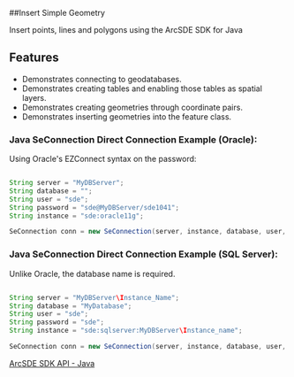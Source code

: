 ##Insert Simple Geometry

Insert points, lines and polygons using the ArcSDE SDK for Java

## Features

* Demonstrates connecting to geodatabases.
* Demonstrates creating tables and enabling those tables as spatial layers.
* Demonstrates creating geometries through coordinate pairs.
* Demonstrates inserting geometries into the feature class.

### Java SeConnection Direct Connection Example (Oracle):
Using Oracle's EZConnect syntax on the password:
```java

String server = "MyDBServer";
String database = "";
String user = "sde";
String password = "sde@MyDBServer/sde1041";
String instance = "sde:oracle11g";

SeConnection conn = new SeConnection(server, instance, database, user, password);
```

### Java SeConnection Direct Connection Example (SQL Server):
Unlike Oracle, the database name is required.
```java

String server = "MyDBServer\Instance_Name";
String database = "MyDatabase";
String user = "sde";
String password = "sde";
String instance = "sde:sqlserver:MyDBServer\Instance_name";

SeConnection conn = new SeConnection(server, instance, database, user, password);
```

[ArcSDE SDK API - Java](http://help.arcgis.com/en/geodatabase/10.0/sdk/arcsde/api/japi/japi.htm)
